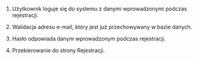 1.  Użytkownik loguje się do systemu z danymi wprowadzonymi podczas rejestracji.

2. Walidacja adresu e-mail, który jest już przechowywany w bazie danych.

3. Hasło odpowiada danym wprowadzonym podczas rejestracji.

4. Przekierowanie do strony Rejestracji.


